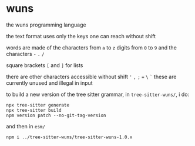 # wuns
the wuns programming language

the text format uses only the keys one can reach without shift

words are made of the characters from `a` to `z` digits from `0` to `9` and the characters `-` `.` `/`

square brackets `[` and `]` for lists

there are other characters accessible without shift `'` `,` `;` `=` `\` `` ` `` these are currently unused and illegal in input


to build a new version of the tree sitter grammar, in `tree-sitter-wuns/`,  i do:
```
npx tree-sitter generate
npx tree-sitter build
npm version patch --no-git-tag-version
```
and then in `esm/`
```
npm i ../tree-sitter-wuns/tree-sitter-wuns-1.0.x
```
